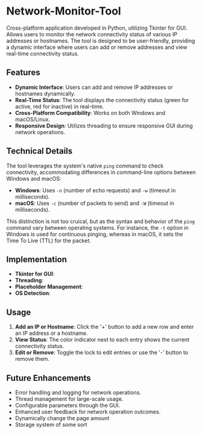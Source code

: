 # Network-Monitor-Tool
Cross-platform application developed in Python, utilizing Tkinter for GUI. Allows users to monitor the network connectivity status of various IP addresses or hostnames. The tool is designed to be user-friendly, providing a dynamic interface where users can add or remove addresses and view real-time connectivity status.

## Features
- **Dynamic Interface**: Users can add and remove IP addresses or hostnames dynamically.
- **Real-Time Status**: The tool displays the connectivity status (green for active, red for inactive) in real-time.
- **Cross-Platform Compatibility**: Works on both Windows and macOS/Linux.
- **Responsive Design**: Utilizes threading to ensure responsive GUI during network operations.

## Technical Details
The tool leverages the system's native `ping` command to check connectivity, accommodating differences in command-line options between Windows and macOS:

- **Windows**: Uses `-n` (number of echo requests) and `-w` (timeout in milliseconds).
- **macOS**: Uses `-c` (number of packets to send) and `-W` (timeout in milliseconds).

This distinction is not too cruical, but as the syntax and behavior of the `ping` command vary between operating systems. For instance, the `-t` option in Windows is used for continuous pinging, whereas in macOS, it sets the Time To Live (TTL) for the packet.

## Implementation
- **Tkinter for GUI**: 
- **Threading**: 
- **Placeholder Management**: 
- **OS Detection**:

## Usage
1. **Add an IP or Hostname**: Click the '+' button to add a new row and enter an IP address or a hostname.
2. **View Status**: The color indicator next to each entry shows the current connectivity status.
3. **Edit or Remove**: Toggle the lock to edit entries or use the '-' button to remove them.

## Future Enhancements
- Error handling and logging for network operations.
- Thread management for large-scale usage.
- Configurable parameters through the GUI.
- Enhanced user feedback for network operation outcomes.
- Dynamically change the page amount
- Storage system of some sort
